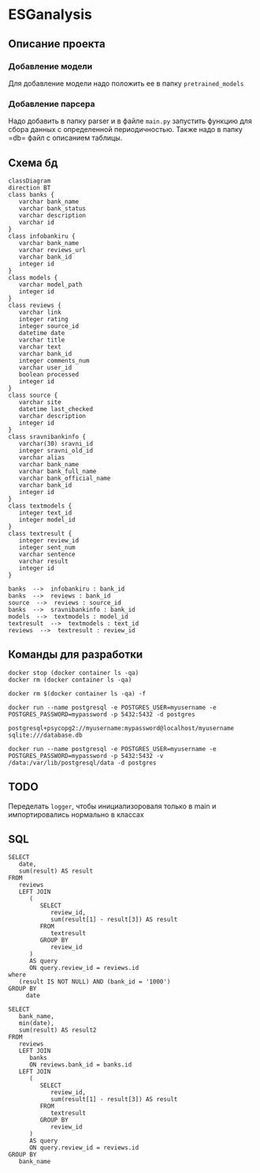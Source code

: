 # ESGanalysis
## Описание проекта
### Добавление модели
Для добавление модели надо положить ее в папку `pretrained_models`
### Добавление парсера
Надо добавить в папку parser и в файле `main.py` запустить функцию для сбора данных с определенной периодичностью. Также надо в папку =db= файл с описанием таблицы.
## Схема бд

``` mermaid
classDiagram
direction BT
class banks {
   varchar bank_name
   varchar bank_status
   varchar description
   varchar id
}
class infobankiru {
   varchar bank_name
   varchar reviews_url
   varchar bank_id
   integer id
}
class models {
   varchar model_path
   integer id
}
class reviews {
   varchar link
   integer rating
   integer source_id
   datetime date
   varchar title
   varchar text
   varchar bank_id
   integer comments_num
   varchar user_id
   boolean processed
   integer id
}
class source {
   varchar site
   datetime last_checked
   varchar description
   integer id
}
class sravnibankinfo {
   varchar(30) sravni_id
   integer sravni_old_id
   varchar alias
   varchar bank_name
   varchar bank_full_name
   varchar bank_official_name
   varchar bank_id
   integer id
}
class textmodels {
   integer text_id
   integer model_id
}
class textresult {
   integer review_id
   integer sent_num
   varchar sentence
   varchar result
   integer id
}

banks  -->  infobankiru : bank_id
banks  -->  reviews : bank_id
source  -->  reviews : source_id
banks  -->  sravnibankinfo : bank_id
models  -->  textmodels : model_id
textresult  -->  textmodels : text_id
reviews  -->  textresult : review_id
```
## Команды для разработки

``` shell
docker stop (docker container ls -qa)
docker rm (docker container ls -qa)
```

```shell
docker rm $(docker container ls -qa) -f
```

``` shell
docker run --name postgresql -e POSTGRES_USER=myusername -e POSTGRES_PASSWORD=mypassword -p 5432:5432 -d postgres
```

```
postgresql+psycopg2://myusername:mypassword@localhost/myusername
sqlite:///database.db
```


``` shell
docker run --name postgresql -e POSTGRES_USER=myusername -e POSTGRES_PASSWORD=mypassword -p 5432:5432 -v /data:/var/lib/postgresql/data -d postgres
```


## TODO
Переделать `logger`, чтобы инициализороваля только в main и импортировались нормально в классах


## SQL
``` postgresql
SELECT
   date,
   sum(result) AS result
FROM
   reviews
   LEFT JOIN
      (
         SELECT
            review_id,
            sum(result[1] - result[3]) AS result
         FROM
            textresult
         GROUP BY
            review_id
      )
      AS query
      ON query.review_id = reviews.id
where
   (result IS NOT NULL) AND (bank_id = '1000')
GROUP BY
     date
```     
     
``` postgresql
SELECT
   bank_name,
   min(date),
   sum(result) AS result2 
FROM
   reviews 
   LEFT JOIN
      banks 
      ON reviews.bank_id = banks.id 
   LEFT JOIN
      (
         SELECT
            review_id,
            sum(result[1] - result[3]) AS result 
         FROM
            textresult 
         GROUP BY
            review_id
      )
      AS query 
      ON query.review_id = reviews.id 
GROUP BY
   bank_name
```